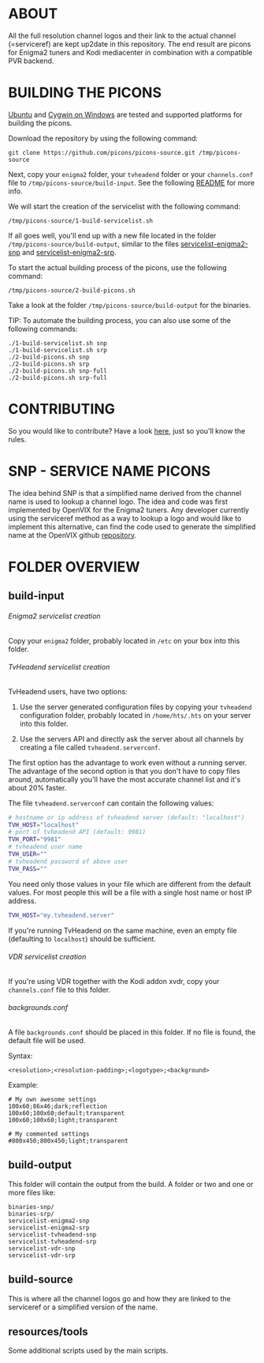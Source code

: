 # ABOUT

All the full resolution channel logos and their link to the actual channel (=serviceref) are kept up2date in this repository. The end result are picons for Enigma2 tuners and Kodi mediacenter in combination with a compatible PVR backend.

# BUILDING THE PICONS

[Ubuntu](http://www.ubuntu.com/download) and [Cygwin on Windows](https://cygwin.com/install.html) are tested and supported platforms for building the picons.

Download the repository by using the following command:
```
git clone https://github.com/picons/picons-source.git /tmp/picons-source
```

Next, copy your `enigma2` folder, your `tvheadend` folder or your `channels.conf` file to `/tmp/picons-source/build-input`. See the following [README](https://github.com/picons/picons-source/blob/master/build-input/README.md) for more info.

We will start the creation of the servicelist with the following command:
```
/tmp/picons-source/1-build-servicelist.sh
```


If all goes well, you'll end up with a new file located in the folder `/tmp/picons-source/build-output`, similar to the files [servicelist-enigma2-snp](https://raw.githubusercontent.com/picons/picons-samples/master/servicelist-enigma2-snp) and [servicelist-enigma2-srp](https://raw.githubusercontent.com/picons/picons-samples/master/servicelist-enigma2-srp).

To start the actual building process of the picons, use the following command:
```
/tmp/picons-source/2-build-picons.sh
```

Take a look at the folder `/tmp/picons-source/build-output` for the binaries.

TIP: To automate the building process, you can also use some of the following commands:

```
./1-build-servicelist.sh snp
./1-build-servicelist.sh srp
./2-build-picons.sh snp
./2-build-picons.sh srp
./2-build-picons.sh snp-full
./2-build-picons.sh srp-full
```

# CONTRIBUTING

So you would like to contribute? Have a look [here](https://github.com/picons/picons-source/blob/master/CONTRIBUTING.md), just so you'll know the rules.

# SNP - SERVICE NAME PICONS

The idea behind SNP is that a simplified name derived from the channel name is used to lookup a channel logo. The idea and code was first implemented by OpenVIX for the Enigma2 tuners. Any developer currently using the serviceref method as a way to lookup a logo and would like to implement this alternative, can find the code used to generate the simplified name at the OpenVIX github [repository](https://github.com/OpenViX/enigma2/blob/master/lib/python/Components/Renderer/Picon.py#L88-L89).

# FOLDER OVERVIEW

## build-input

###### Enigma2 servicelist creation
Copy your `enigma2` folder, probably located in `/etc` on your box into this folder.

###### TvHeadend servicelist creation
TvHeadend users, have two options:

1) Use the server generated configuration files by copying your `tvheadend` configuration folder, probably located in `/home/hts/.hts` on your server into this folder.

2) Use the servers API and directly ask the server about all channels by creating a file called `tvheadend.serverconf`.

The first option has the advantage to work even without a running server. The advantage of the second option is that you don't have to copy files around, automatically you'll have the most accurate channel list and it's about 20% faster.

The file `tvheadend.serverconf` can contain the following values:

```sh
# hostname or ip address of tvheadend server (default: "localhost")
TVH_HOST="localhost"
# port of tvheadend API (default: 9981)
TVH_PORT="9981"
# tvheadend user name
TVH_USER=""
# tvheadend password of above user
TVH_PASS=""
```

You need only those values in your file which are different from the default values. For most people this will be a file with a single host name or host IP address.

```sh
TVH_HOST="my.tvheadend.server"
```

If you're running TvHeadend on the same machine, even an empty file (defaulting to `localhost`) should be sufficient.

###### VDR servicelist creation
If you're using VDR together with the Kodi addon xvdr, copy your `channels.conf` file to this folder.

###### backgrounds.conf

A file `backgrounds.conf` should be placed in this folder. If no file is found, the default file will be used.

Syntax:
```
<resolution>;<resolution-padding>;<logotype>;<background>
```

Example:
```
# My own awesome settings
100x60;86x46;dark;reflection
100x60;100x60;default;transparent
100x60;100x60;light;transparent

# My commented settings
#800x450;800x450;light;transparent
```

## build-output

This folder will contain the output from the build. A folder or two and one or more files like:

```
binaries-snp/
binaries-srp/
servicelist-enigma2-snp
servicelist-enigma2-srp
servicelist-tvheadend-snp
servicelist-tvheadend-srp
servicelist-vdr-snp
servicelist-vdr-srp
```

## build-source

This is where all the channel logos go and how they are linked to the serviceref or a simplified version of the name.

## resources/tools

Some additional scripts used by the main scripts.
